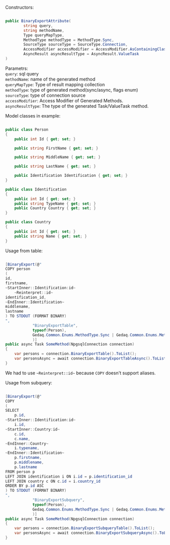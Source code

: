 Constructors:

```C#

public BinaryExportAttribute(
        string query,
        string methodName,
        Type queryMapType,
        MethodType methodType = MethodType.Sync,
        SourceType sourceType = SourceType.Connection,
        AccessModifier accessModifier = AccessModifier.AsContainingClass,
        AsyncResult asyncResultType = AsyncResult.ValueTask
)

```
Parametrs:<br>
`query`: sql query<br>
`methodName`: name of the generated method<br>
`queryMapType`: Type of result mapping collection<br>
`methodType`: type of generated method(sync/async, flags enum)<br>
`sourceType`: type of connection source<br>
`accessModifier`: Access Modifier of Generated Methods.<br>
`asyncResultType`: The type of the generated Task/ValueTask method.<br>

Model classes in example:
```C#

public class Person
{
    public int Id { get; set; }

    public string FirstName { get; set; }

    public string MiddleName { get; set; }

    public string LastName { get; set; }

    public Identification Identification { get; set; }
}

public class Identification
{
    public int Id { get; set; }
    public string TypeName { get; set; }
    public Country Country { get; set; }
}

public class Country
{
    public int Id { get; set; }
    public string Name { get; set; }
}

```

Usage from table:

```C#

[BinaryExport(@"
COPY person 
(
id,
firstname,
~StartInner::Identification:id~
    ~Reinterpret::id~
identification_id,
~EndInner::Identification~
middlename,
lastname
) TO STDOUT (FORMAT BINARY)
", 
            "BinaryExportTable",
            typeof(Person), 
            Gedaq.Common.Enums.MethodType.Sync | Gedaq.Common.Enums.MethodType.Async
            )]
public async Task SomeMethod(NpgsqlConnection connection)
{
    var persons = connection.BinaryExportTable().ToList();
    var personsAsync = await connection.BinaryExportTableAsync().ToListAsync();
}
```
We had to use `~Reinterpret::id~` because `COPY` doesn't support aliases.

Usage from subquery:

```C#

[BinaryExport(@"
COPY 
(
SELECT 
    p.id,
~StartInner::Identification:id~
    i.id,
~StartInner::Country:id~
    c.id,
    c.name,
~EndInner::Country~
    i.typename,
~EndInner::Identification~
    p.firstname,
    p.middlename,
    p.lastname
FROM person p
LEFT JOIN identification i ON i.id = p.identification_id
LEFT JOIN country c ON c.id = i.country_id
ORDER BY p.id ASC
) TO STDOUT (FORMAT BINARY)
", 
            "BinaryExportSubquery",
            typeof(Person), 
            Gedaq.Common.Enums.MethodType.Sync | Gedaq.Common.Enums.MethodType.Async
            )]
public async Task SomeMethod(NpgsqlConnection connection)
{
    var persons = connection.BinaryExportSubqueryTable().ToList();
    var personsAsync = await connection.BinaryExportSubqueryAsync().ToListAsync();
}
```
